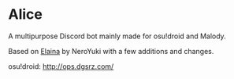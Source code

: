 # Alice
A multipurpose Discord bot mainly made for osu!droid and Malody.

Based on [Elaina](https://github.com/NeroYuki/Elaina) by NeroYuki with a few additions and changes.

osu!droid: http://ops.dgsrz.com/
